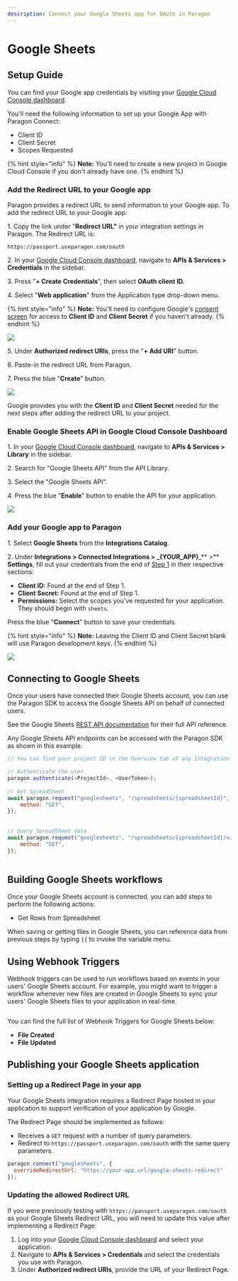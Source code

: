 ```yaml
---
description: Connect your Google Sheets app for OAuth in Paragon
---
```


# Google Sheets

## Setup Guide

You can find your Google app credentials by visiting your [Google Cloud Console dashboard](https://console.cloud.google.com/projectselector2/home/dashboard?supportedpurview=project).&#x20;

You'll need the following information to set up your Google App with Paragon Connect:

* Client ID
* Client Secret
* Scopes Requested

{% hint style="info" %}
**Note:** You'll need to create a new project in Google Cloud Console if you don't already have one.
{% endhint %}

### Add the Redirect URL to your Google app

Paragon provides a redirect URL to send information to your Google app. To add the redirect URL to your Google app:

1\. Copy the link under "**Redirect URL"** in your integration settings in Paragon. The Redirect URL is:

```
https://passport.useparagon.com/oauth
```

2\. In your [Google Cloud Console dashboard](https://console.cloud.google.com/projectselector2/home/dashboard?supportedpurview=project), navigate to **APIs & Services > Credentials** in the sidebar.

3\. Press "**+ Create Credentials**", then select **OAuth client ID.**

4\. Select "**Web application**" from the Application type drop-down menu.

{% hint style="info" %}
**Note:** You'll need to configure Google's [consent screen](https://console.developers.google.com/apis/credentials) for access to **Client ID** and **Client Secret** if you haven't already.
{% endhint %}

![](<../../.gitbook/assets/Selecting Web Application in Google OAuth.png>)

5\. Under **Authorized redirect URIs**, press the "**+ Add URI**" button.

6\. Paste-in the redirect URL from Paragon.

7\. Press the blue "**Create**" button.

![](<../../.gitbook/assets/Connect - Adding Google redirect URI for OAuth.gif>)

Google provides you with the **Client ID** and **Client Secret** needed for the next steps after adding the redirect URL to your project.

### Enable Google Sheets API in Google Cloud Console Dashboard

1\. In your [Google Cloud Console dashboard](https://console.cloud.google.com/projectselector2/home/dashboard?supportedpurview=project), navigate to **APIs & Services > Library** in the sidebar.

2\. Search for "Google Sheets API" from the API Library.

3\. Select the "Google Sheets API".

4\. Press the blue "**Enable**" button to enable the API for your application.

![](<../../.gitbook/assets/Enabling Google Sheets API.png>)

### Add your Google app to Paragon

1\. Select **Google Sheets** from the **Integrations Catalog**.

2\. Under **Integrations > Connected Integrations > **_**{YOUR\_APP}**_** >** **Settings**, fill out your credentials from the end of [Step 1](google-sheets.md#1-add-the-redirect-url-to-your-google-app) in their respective sections:

* **Client ID:** Found at the end of Step 1.
* **Client Secret:** Found at the end of Step 1.
* **Permissions:** Select the scopes you've requested for your application. They should begin with `sheets`.

Press the blue "**Connect**" button to save your credentials.

{% hint style="info" %}
**Note:** Leaving the Client ID and Client Secret blank will use Paragon development keys.
{% endhint %}

![](<../../.gitbook/assets/Connecting a new Google app to Paragon Connect.png>)

## Connecting to Google Sheets

Once your users have connected their Google Sheets account, you can use the Paragon SDK to access the Google Sheets API on behalf of connected users.

See the Google Sheets [REST API documentation](https://developers.google.com/sheets/api/reference/rest) for their full API reference.

Any Google Sheets API endpoints can be accessed with the Paragon SDK as shown in this example.

```javascript
// You can find your project ID in the Overview tab of any Integration

// Authenticate the user
paragon.authenticate(<ProjectId>, <UserToken>);
            
// Get SpreadSheet 
await paragon.request("googlesheets", "/spreadsheets/{spreadsheetId}", { 
    method: "GET",
});
  
  
// Query SpreadSheet data
await paragon.request("googlesheets", "/spreadsheets/{spreadsheetId}/values/{range}", { 
    method: "GET",
});
  
```

## **Building Google Sheets workflows**

Once your Google Sheets account is connected, you can add steps to perform the following actions:

* Get Rows from Spreadsheet

When saving or getting files in Google Sheets, you can reference data from previous steps by typing `{{` to invoke the variable menu.

## Using Webhook Triggers

Webhook triggers can be used to run workflows based on events in your users' Google Sheets account. For example, you might want to trigger a workflow whenever new files are created in Google Sheets to sync your users' Google Sheets files to your application in real-time.

<figure><img src="../../.gitbook/assets/Screenshot 2023-08-30 at 11.26.43 AM.png" alt=""><figcaption></figcaption></figure>

You can find the full list of Webhook Triggers for Google Sheets below:

* **File Created**
* **File Updated**

## Publishing your Google Sheets application

### Setting up a Redirect Page in your app <a href="#setting-up-a-redirect-page-in-your-app" id="setting-up-a-redirect-page-in-your-app"></a>

Your Google Sheets integration requires a Redirect Page hosted in your application to support verification of your application by Google.

The Redirect Page should be implemented as follows:

* Receives a `GET` request with a number of query parameters.
* Redirect to `https://passport.useparagon.com/oauth` with the same query parameters.

```javascript
paragon.connect("googlesheets", {
  overrideRedirectUrl: "https://your-app.url/google-sheets-redirect"
});
```

### Updating the allowed Redirect URL <a href="#updating-the-allowed-redirect-url" id="updating-the-allowed-redirect-url"></a>

If you were previously testing with `https://passport.useparagon.com/oauth` as your Google Sheets Redirect URL, you will need to update this value after implementing a Redirect Page:

1. Log into your [Google Cloud Console dashboard](https://console.cloud.google.com/projectselector2/home/dashboard?supportedpurview=project) and select your application.
2. Navigate to **APIs & Services > Credentials** and select the credentials you use with Paragon.
3. Under **Authorized redirect URIs**, provide the URL of your Redirect Page.


